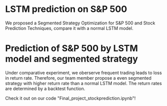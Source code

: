# LSTM prediction on S&P 500
We proposed a Segmented Strategy Optimization for S&amp;P 500 and Stock Prediction Techniques, compare it with a normal LSTM model.

# Prediction of S&P 500 by LSTM model and segmented strategy
Under comparative experiment, we oberserve frequent trading leads to loss in return rate.
Therefore, our team member propose a even segmented strategy with higher return rate than a normal LSTM model.
The return rates are determined by a backtest function.

Check it out on our code "Final_project_stockprediction.ipynb"!


